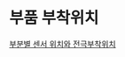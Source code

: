 # 부품 부착위치

[부분별 센서 위치와 전극부착위치](%E1%84%87%E1%85%AE%E1%84%91%E1%85%AE%E1%86%B7%20%E1%84%87%E1%85%AE%E1%84%8E%E1%85%A1%E1%86%A8%E1%84%8B%E1%85%B1%E1%84%8E%E1%85%B5%2083d9c2adf6814f708820bd95fbd9c495/%E1%84%87%E1%85%AE%E1%84%87%E1%85%AE%E1%86%AB%E1%84%87%E1%85%A7%E1%86%AF%20%E1%84%89%E1%85%A6%E1%86%AB%E1%84%89%E1%85%A5%20%E1%84%8B%E1%85%B1%E1%84%8E%E1%85%B5%E1%84%8B%E1%85%AA%20%E1%84%8C%E1%85%A5%E1%86%AB%E1%84%80%E1%85%B3%E1%86%A8%E1%84%87%E1%85%AE%E1%84%8E%E1%85%A1%E1%86%A8%E1%84%8B%E1%85%B1%E1%84%8E%E1%85%B5%20cf937e1dc7a74b0d8b0714e1e4144054.csv)